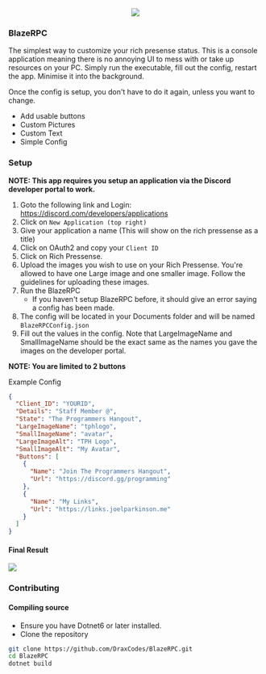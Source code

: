 <center><img src="https://blazebin.net/r/NyFOUo.png" /></center>


### BlazeRPC
The simplest way to customize your rich presense status. This is a console application meaning there is no annoying UI to mess with or take up resources on your PC. Simply run the executable, fill out the config, restart the app. Minimise it into the background. 

Once the config is setup, you don't have to do it again, unless you want to change.

- Add usable buttons
- Custom Pictures
- Custom Text
- Simple Config

### Setup

**NOTE: This app requires you setup an application via the Discord developer portal to work.**

1. Goto the following link and Login: https://discord.com/developers/applications
2. Click on `New Application (top right)`
3. Give your application a name (This will show on the rich pressense as a title)
4. Click on OAuth2 and copy your `Client ID`
5. Click on Rich Pressense.
6. Upload the images you wish to use on your Rich Pressense. You're allowed to have one Large image and one smaller image. Follow the guidelines for uploading these images.
7. Run the BlazeRPC
    - If you haven't setup BlazeRPC before, it should give an error saying a config has been made.
8. The config will be located in your Documents folder and will be named `BlazeRPCConfig.json`
9. Fill out the values in the config. Note that LargeImageName and SmallImageName should be the exact same as the names you gave the images on the developer portal.

**NOTE: You are limited to 2 buttons**

Example Config
```json
{
  "Client_ID": "YOURID",
  "Details": "Staff Member @",
  "State": "The Programmers Hangout",
  "LargeImageName": "tphlogo",
  "SmallImageName": "avatar",
  "LargeImageAlt": "TPH Logo",
  "SmallImageAlt": "My Avatar",
  "Buttons": [
    {
      "Name": "Join The Programmers Hangout",
      "Url": "https://discord.gg/programming"
    },
    {
      "Name": "My Links",
      "Url": "https://links.joelparkinson.me"
    }
  ]
}
```

#### Final Result
<img src="https://blazebin.net/r/dff99A.png" />



### Contributing

#### Compiling source

- Ensure you have Dotnet6 or later installed.
- Clone the repository

```bash
git clone https://github.com/DraxCodes/BlazeRPC.git
cd BlazeRPC
dotnet build
```
